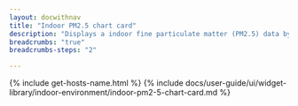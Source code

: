 ```yaml
---
layout: docwithnav
title: "Indoor PM2.5 chart card"
description: "Displays a indoor fine particulate matter (PM2.5) data by combining the latest and aggregated values with an optional simplified chart."
breadcrumbs: "true"
breadcrumbs-steps: "2"

---
```

{% include get-hosts-name.html %}
{% include docs/user-guide/ui/widget-library/indoor-environment/indoor-pm2-5-chart-card.md %}
